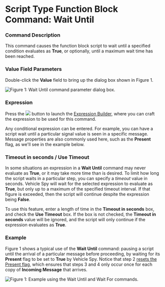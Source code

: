 # Script Type Function Block Command: Wait Until

### Command Description

This command causes the function block script to wait until a specified condition evaluates as **True**, or optionally, until a maximum wait time has been reached.

### Value Field Parameters

Double-click the **Value** field to bring up the dialog box shown in Figure 1.

![Figure 1: Wait Until command parameter dialog box.](../../../../../.gitbook/assets/fb\_wait\_until.gif)

### Expression

Press the ![](https://cdn.intrepidcs.net/support/VehicleSpy/assets/Functionbutton.gif) button to launch the [Expression Builder](../../../../../shared-features-in-vehicle-spy/shared-features-expression-builder.md), where you can craft the expression to be used for this command.

Any conditional expression can be entered. For example, you can have a script wait until a particular signal value is seen in a specific message. Message properties are also commonly used here, such as the **Present** flag, as we'll see in the example below.

### Timeout in seconds / Use Timeout

In some situations an expression in a **Wait Until** command may never evaluate as **True**, or it may take more time than is desired. To limit how long the script waits in a particular step, you can specify a _timeout_ value in seconds. Vehicle Spy will wait for the selected expression to evaluate as **True**, but only up to a maximum of the specified timeout interval. If that figure is exceeded, then the script will continue despite the expression being **False**.

To use this feature, enter a length of time in the **Timeout in seconds** box, and check the **Use Timeout** box. If the box is not checked, the **Timeout in seconds** value will be ignored, and the script will only continue if the expression evaluates as **True**.

### Example

Figure 1 shows a typical use of the **Wait Until** command: pausing a script until the arrival of a particular message before proceeding, by waiting for its **Present** flag to be set to **True** by Vehicle Spy. Notice that step 2 [resets the Present flag](../script-type-function-block-resetting-the-present-flag.md), which ensures that steps 3 and 4 only occur once for each copy of **Incoming Message** that arrives.

![Figure 1: Example using the Wait Until and Wait For commands.](../../../../../.gitbook/assets/fb\_wait\_for.gif)
